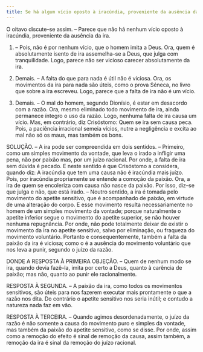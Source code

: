 ```yaml
---
title: Se há algum vício oposto à iracúndia, proveniente da ausência da ira
---
```


O oitavo discute–se assim. – Parece que não há nenhum vício oposto à iracúndia, proveniente da ausência da ira.  

1. – Pois, não é por nenhum vício, que o homem imita a Deus. Ora, quem é absolutamente isento de ira assemelha–se a Deus, que julga com tranquilidade. Logo, parece não ser vicioso carecer absolutamente da ira.  

2. Demais. – A falta do que para nada é útil não é viciosa. Ora, os movimentos da ira para nada são úteis, como o prova Séneca, no livro que sobre a ira escreveu. Logo, parece que a falta de ira não é um vício.  

3. Demais. – O mal do homem, segundo Dionísio, é estar em desacordo com a razão. Ora, mesmo eliminado todo movimento de ira, ainda permanece íntegro o uso da razão. Logo, nenhuma falta de ira causa um vício.  Mas, em contrário, diz Crisóstomo: Quem se ira sem causa peca. Pois, a paciência irracional semeia vícios, nutre a negligência e excita ao mal não só os maus, mas também os bons.  

SOLUÇÃO. – A ira pode ser compreendida em dois sentidos. – Primeiro, como um simples movimento da vontade, que leva o irado a infligir uma pena, não por paixão mas, por um juízo racional. Por onde, a falta de ira sem dúvida é pecado. E neste sentido é que Crisóstomo a considera, quando diz: A iracúndia que tem uma causa não é iracúndia mais juízo. Pois, por iracúndia propriamente se entende a comoção da paixão. Ora, a ira de quem se encoleriza com causa não nasce da paixão. Por isso, diz–se que julga e não, que está irado. – Noutro sentido, a ira é tomada pelo movimento do apetite sensitivo, que é acompanhado de paixão, em virtude de uma alteração do corpo. E esse movimento resulta necessariamente no homem de um simples movimento da vontade; porque naturalmente o apetite inferior segue o movimento do apetite superior, se não houver nenhuma repugnância. Por onde, não pode totalmente deixar de existir o movimento da ira no apetite sensitivo, salvo por eliminação, ou fraqueza do movimento voluntário. Portanto e consequentemente, também a falta da paixão da ira é viciosa; como o é a ausência do movimento voluntário que nos leva a punir, segundo o juízo da razão.  

DONDE A RESPOSTA À PRIMEIRA OBJEÇÃO. – Quem de nenhum modo se ira, quando devia fazê–la, imita por certo a Deus, quanto à carência de paixão; mas não, quanto ao punir ele racionalmente.  

RESPOSTA À SEGUNDA. – A paixão da ira, como todos os movimentos sensitivos, são úteis para nos fazerem executar mais prontamente o que a razão nos dita. Do contrário o apetite sensitivo nos seria inútil; e contudo a natureza nada faz em vão.  

RESPOSTA À TERCEIRA. – Quando agimos desordenadamente, o juízo da razão é não somente a causa do movimento puro e simples da vontade, mas também da paixão do apetite sensitivo, como se disse. Por onde, assim como a remoção do efeito é sinal de remoção da causa, assim também, a remoção da ira é sinal da remoção do juízo racional.